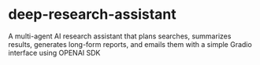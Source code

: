 # deep-research-assistant
A multi-agent AI research assistant that plans searches, summarizes results, generates long-form reports, and emails them with a simple Gradio interface using OPENAI SDK
